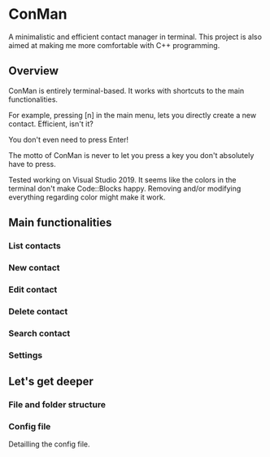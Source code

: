 # ConMan
A minimalistic and efficient contact manager in terminal.
This project is also aimed at making me more comfortable with C++ programming.

## Overview
ConMan is entirely terminal-based. It works with shortcuts to the main functionalities.

For example, pressing [n] in the main menu, lets you directly create a new contact.
Efficient, isn't it?

You don't even need to press Enter!

The motto of ConMan is never to let you press a key you don't absolutely have to press.

Tested working on Visual Studio 2019.
It seems like the colors in the terminal don't make Code::Blocks happy. Removing and/or modifying everything regarding color might make it work.

## Main functionalities
### List contacts

### New contact

### Edit contact

### Delete contact

### Search contact

### Settings

## Let's get deeper

### File and folder structure

### Config file
Detailling the config file.
